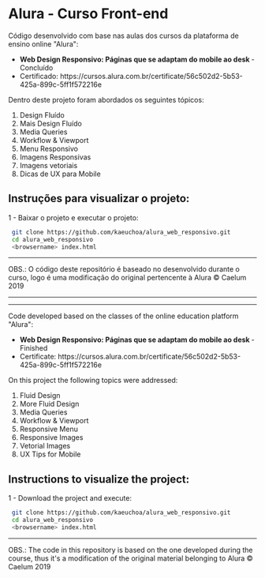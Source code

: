 # Alura - Curso Front-end 
Código desenvolvido com base nas aulas dos cursos da plataforma de ensino online "Alura": 
<ul>
  <li> <strong> Web Design Responsivo: Páginas que se adaptam do mobile ao desk </strong> - Concluído </li>
  <li> Certificado: https://cursos.alura.com.br/certificate/56c502d2-5b53-425a-899c-5ff1f572216e </li>
</ul>

Dentro deste projeto foram abordados os seguintes tópicos:
<ol>
  <li>Design Fluído</li>
  <li>Mais Design Fluído</li>
  <li>Media Queries</li>
  <li>Workflow & Viewport</li>
  <li>Menu Responsivo</li>
  <li>Imagens Responsivas</li>
  <li>Imagens vetoriais</li>
  <li>Dicas de UX para Mobile</li>
</ol>

## Instruções para visualizar o projeto:
1 - Baixar o projeto e executar o projeto:
   ```bash
    git clone https://github.com/kaeuchoa/alura_web_responsivo.git
    cd alura_web_responsivo
    <browsername> index.html
   ```
<hr>
OBS.: O código deste repositório é baseado no desenvolvido durante o curso, logo é uma modificação do original pertencente à Alura © Caelum 2019

------

<hr>
Code developed based on the classes of the online education platform "Alura":
<ul>
  <li> <strong> Web Design Responsivo: Páginas que se adaptam do mobile ao desk </strong> - Finished </li>
  <li> Certificate: https://cursos.alura.com.br/certificate/56c502d2-5b53-425a-899c-5ff1f572216e </li>
</ul>

On this project the following topics were addressed:
<ol>
  <li>Fluid Design</li>
  <li>More Fluid Design</li>
  <li>Media Queries</li>
  <li>Workflow & Viewport</li>
  <li>Responsive Menu</li>
  <li>Responsive Images</li>
  <li>Vetorial Images</li>
  <li>UX Tips for Mobile</li>
</ol>

## Instructions to visualize the project:
1 - Download the project and execute:
   ```bash
    git clone https://github.com/kaeuchoa/alura_web_responsivo.git
    cd alura_web_responsivo
    <browsername> index.html
   ```
<hr>
OBS.: The code in this repository is based on the one developed during the course, thus it's a modification of the original material belonging to Alura © Caelum 2019
